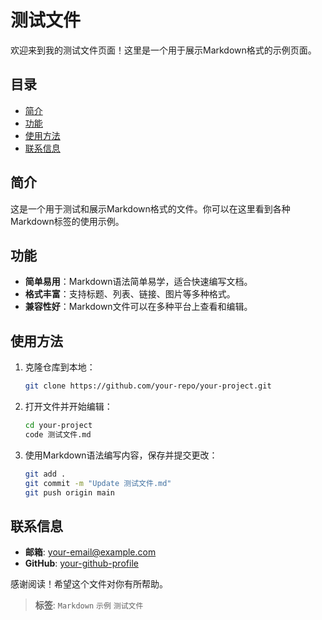 # 测试文件

欢迎来到我的测试文件页面！这里是一个用于展示Markdown格式的示例页面。

## 目录
- [简介](#简介)
- [功能](#功能)
- [使用方法](#使用方法)
- [联系信息](#联系信息)

## 简介
这是一个用于测试和展示Markdown格式的文件。你可以在这里看到各种Markdown标签的使用示例。

## 功能
- **简单易用**：Markdown语法简单易学，适合快速编写文档。
- **格式丰富**：支持标题、列表、链接、图片等多种格式。
- **兼容性好**：Markdown文件可以在多种平台上查看和编辑。

## 使用方法
1. 克隆仓库到本地：
    ```bash
    git clone https://github.com/your-repo/your-project.git
    ```
2. 打开文件并开始编辑：
    ```bash
    cd your-project
    code 测试文件.md
    ```
3. 使用Markdown语法编写内容，保存并提交更改：
    ```bash
    git add .
    git commit -m "Update 测试文件.md"
    git push origin main
    ```

## 联系信息
- **邮箱**: your-email@example.com
- **GitHub**: [your-github-profile](https://github.com/your-github-profile)

感谢阅读！希望这个文件对你有所帮助。

> **标签**: `Markdown` `示例` `测试文件`